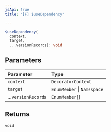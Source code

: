 ```yaml
---
jsApi: true
title: "[F] $useDependency"

---
```

```ts
$useDependency(
  context,
  target,
  ...versionRecords): void
```

## Parameters

| Parameter | Type |
| :------ | :------ |
| `context` | `DecoratorContext` |
| `target` | `EnumMember` \| `Namespace` |
| ...`versionRecords` | `EnumMember`[] |

## Returns

`void`
